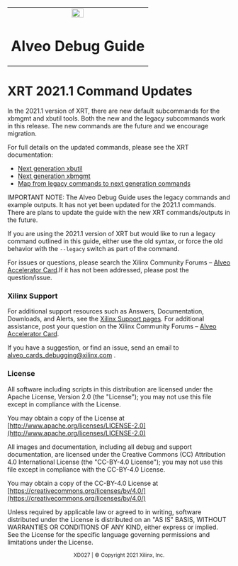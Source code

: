 ﻿<table class="sphinxhide">
 <tr>
   <td align="center"><img src="https://www.xilinx.com/content/dam/xilinx/imgs/press/media-kits/corporate/xilinx-logo.png" width="30%"/><h1>Alveo Debug Guide</h1>
   </td>
 </tr>
</table>

# XRT 2021.1 Command Updates
In the 2021.1 version of XRT, there are new default subcommands for the xbmgmt and xbutil tools. Both the new and the legacy subcommands work in this release. The new commands are the future and we encourage migration.

For full details on the updated commands, please see the XRT documentation:
- [Next generation xbutil](https://xilinx.github.io/XRT/master/html/xbutil2.html)
- [Next generation xbmgmt](https://xilinx.github.io/XRT/master/html/xbmgmt2.html)
- [Map from legacy commands to next generation commands](https://xilinx.github.io/XRT/master/html/xbtools_map.html)

IMPORTANT NOTE: The Alveo Debug Guide uses the legacy commands and example outputs. It has not yet been updated for the 2021.1 commands. There are plans to update the guide with the new XRT commands/outputs in the future.


If you are using the 2021.1 version of XRT but would like to run a legacy command outlined in this guide, either use the old syntax, or force the old behavior with the `--legacy` switch as part of the command.

For issues or questions, please search the Xilinx Community Forums – [Alveo Accelerator Card](https://forums.xilinx.com/t5/Alveo-Accelerator-Cards/bd-p/alveo).If it has not been addressed, please post the question/issue.

### Xilinx Support

For additional support resources such as Answers, Documentation, Downloads, and Alerts, see the [Xilinx Support pages](http://www.xilinx.com/support). For additional assistance, post your question on the Xilinx Community Forums – [Alveo Accelerator Card](https://forums.xilinx.com/t5/Alveo-Accelerator-Cards/bd-p/alveo).

If you have a suggestion, or find an issue, send an email to alveo_cards_debugging@xilinx.com .

### License

All software including scripts in this distribution are licensed under the Apache License, Version 2.0 (the "License"); you may not use this file except in compliance with the License.

You may obtain a copy of the License at
[http://www.apache.org/licenses/LICENSE-2.0](http://www.apache.org/licenses/LICENSE-2.0)

All images and documentation, including all debug and support documentation, are licensed under the Creative Commons (CC) Attribution 4.0 International License (the "CC-BY-4.0 License"); you may not use this file except in compliance with the CC-BY-4.0 License.

You may obtain a copy of the CC-BY-4.0 License at
[https://creativecommons.org/licenses/by/4.0/](https://creativecommons.org/licenses/by/4.0/)


Unless required by applicable law or agreed to in writing, software distributed under the License is distributed on an "AS IS" BASIS, WITHOUT WARRANTIES OR CONDITIONS OF ANY KIND, either express or implied. See the License for the specific language governing permissions and limitations under the License.

<p align="center"><sup>XD027 | &copy; Copyright 2021 Xilinx, Inc.</sup></p>
